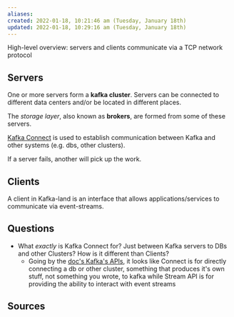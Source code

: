 ```yaml
---
aliases: 
created: 2022-01-18, 10:21:46 am (Tuesday, January 18th)
updated: 2022-01-18, 10:29:16 am (Tuesday, January 18th)
---
```

High-level overview: servers and clients communicate via a TCP network protocol

## Servers
One or more servers form a **kafka cluster**.
Servers can be connected to different data centers and/or be located in different places.

The *storage layer*, also known as **brokers**, are formed from some of these servers.

[Kafka Connect](https://kafka.apache.org/documentation/#connect) is used to establish communication between Kafka and other systems (e.g. dbs, other clusters).

If a server fails, another will pick up the work.

## Clients
A client in Kafka-land is an interface that allows applications/services to communicate via event-streams.

## Questions
- What *exactly* is Kafka Connect for? Just between Kafka servers to DBs and other Clusters? How is it different than Clients?
    - Going by the [doc's Kafka's APIs](https://kafka.apache.org/documentation/#intro_apis), it looks like Connect is for directly connecting a db or other cluster, something that produces it's own stuff, not something you wrote, to kafka while Stream API is for providing the ability to interact with event streams

## Sources